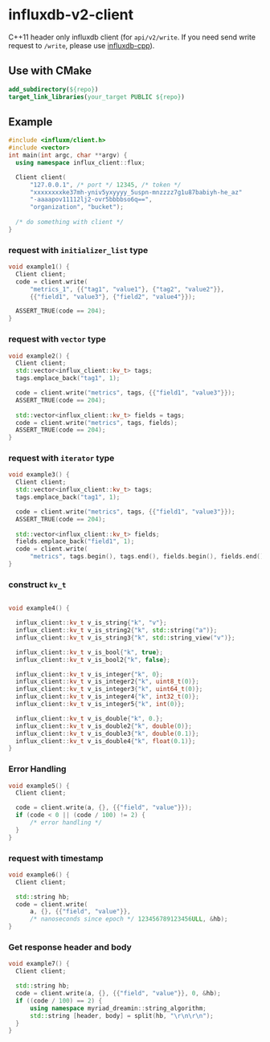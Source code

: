 
# influxdb-v2-client

C++11 header only influxdb client (for `api/v2/write`. If you need send write request to `/write`, please use [influxdb-cpp](https://github.com/orca-zhang/influxdb-cpp)).

## Use with CMake

```cmake
add_subdirectory(${repo})
target_link_libraries(your_target PUBLIC ${repo})
```

## Example

```c++
#include <influxm/client.h>
#include <vector>
int main(int argc, char **argv) {
  using namespace influx_client::flux;

  Client client(
      "127.0.0.1", /* port */ 12345, /* token */
      "xxxxxxxxke37mh-yniv5yxyyyy_5uspn-mnzzzz7g1u87babiyh-he_az"
      "-aaaapov11112lj2-ovr5bbbbso6q==",
      "organization", "bucket");
  
  /* do something with client */
}

```

### request with `initializer_list` type

```c++
void example1() {
  Client client;
  code = client.write(
      "metrics_1", {{"tag1", "value1"}, {"tag2", "value2"}},
      {{"field1", "value3"}, {"field2", "value4"}});

  ASSERT_TRUE(code == 204);
}

```

### request with `vector` type

```c++
void example2() {
  Client client;
  std::vector<influx_client::kv_t> tags;
  tags.emplace_back("tag1", 1);

  code = client.write("metrics", tags, {{"field1", "value3"}});
  ASSERT_TRUE(code == 204);
  
  std::vector<influx_client::kv_t> fields = tags;
  code = client.write("metrics", tags, fields);
  ASSERT_TRUE(code == 204);
}
```

### request with `iterator` type

```c++
void example3() {
  Client client;
  std::vector<influx_client::kv_t> tags;
  tags.emplace_back("tag1", 1);

  code = client.write("metrics", tags, {{"field1", "value3"}});
  ASSERT_TRUE(code == 204);
  
  std::vector<influx_client::kv_t> fields;
  fields.emplace_back("field1", 1);
  code = client.write(
      "metrics", tags.begin(), tags.end(), fields.begin(), fields.end());
}
```

### construct `kv_t`

```c++

void example4() {

  influx_client::kv_t v_is_string{"k", "v"};
  influx_client::kv_t v_is_string2{"k", std::string("a")};
  influx_client::kv_t v_is_string3{"k", std::string_view("v")};

  influx_client::kv_t v_is_bool{"k", true};
  influx_client::kv_t v_is_bool2{"k", false};

  influx_client::kv_t v_is_integer{"k", 0};
  influx_client::kv_t v_is_integer2{"k", uint8_t(0)};
  influx_client::kv_t v_is_integer3{"k", uint64_t(0)};
  influx_client::kv_t v_is_integer4{"k", int32_t(0)};
  influx_client::kv_t v_is_integer5{"k", int(0)};

  influx_client::kv_t v_is_double{"k", 0.};
  influx_client::kv_t v_is_double2{"k", double(0)};
  influx_client::kv_t v_is_double3{"k", double(0.1)};
  influx_client::kv_t v_is_double4{"k", float(0.1)};
}

```

### Error Handling

```c++
void example5() {
  Client client;

  code = client.write(a, {}, {{"field", "value"}});
  if (code < 0 || (code / 100) != 2) {
      /* error handling */
  }
}
```

### request with timestamp

```c++
void example6() {
  Client client;

  std::string hb;
  code = client.write(
      a, {}, {{"field", "value"}},
      /* nanoseconds since epoch */ 123456789123456ULL, &hb);
}
```

### Get response header and body

```c++
void example7() {
  Client client;

  std::string hb;
  code = client.write(a, {}, {{"field", "value"}}, 0, &hb);
  if ((code / 100) == 2) {
      using namespace myriad_dreamin::string_algorithm;
      std::string [header, body] = split(hb, "\r\n\r\n");
  }
}
```
